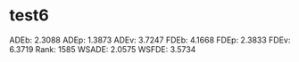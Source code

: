 # test6

ADEb: 2.3088
ADEp: 1.3873
ADEv: 3.7247
FDEb: 4.1668
FDEp: 2.3833
FDEv: 6.3719
Rank: 1585
WSADE: 2.0575
WSFDE: 3.5734